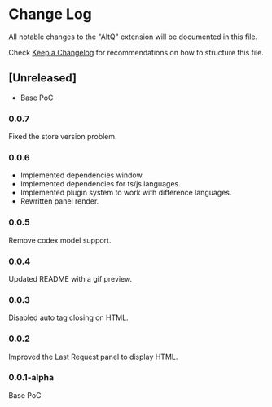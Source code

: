 # Change Log

All notable changes to the "AltQ" extension will be documented in this file.

Check [Keep a Changelog](http://keepachangelog.com/) for recommendations on how to structure this file.

## [Unreleased]

- Base PoC

### 0.0.7
Fixed the store version problem.

### 0.0.6
* Implemented dependencies window.
* Implemented dependencies for ts/js languages.
* Implemented plugin system to work with difference languages.
* Rewritten panel render.

### 0.0.5
Remove codex model support.

### 0.0.4
Updated README with a gif preview.

### 0.0.3
Disabled auto tag closing on HTML.

### 0.0.2
Improved the Last Request panel to display HTML.

### 0.0.1-alpha
Base PoC
